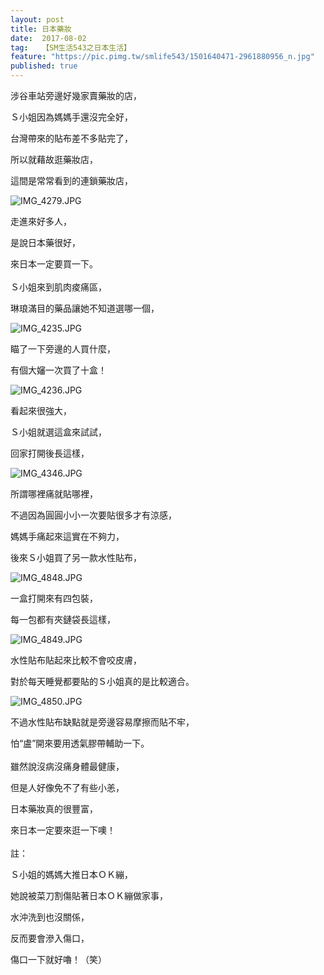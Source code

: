 ```yaml
---
layout: post
title: 日本藥妝
date:  2017-08-02
tag:   【SM生活543之日本生活】
feature: "https://pic.pimg.tw/smlife543/1501640471-2961880956_n.jpg"
published: true 
---
```

<p>涉谷車站旁邊好幾家賣藥妝的店，</p>

<p>Ｓ小姐因為媽媽手還沒完全好，</p>

<p>台灣帶來的貼布差不多貼完了，</p>

<p>所以就藉故逛藥妝店，</p>

<p>這間是常常看到的連鎖藥妝店，</p>

<p><img alt="IMG_4279.JPG" src="https://pic.pimg.tw/smlife543/1501640471-2961880956_n.jpg" title="IMG_4279.JPG"></p>

<p>走進來好多人，</p>

<p>是說日本藥很好，</p>

<p>來日本一定要買一下。<br>
<br>
Ｓ小姐來到肌肉痠痛區，</p>

<p>琳琅滿目的藥品讓她不知道選哪一個，</p>

<p><img alt="IMG_4235.JPG" src="https://pic.pimg.tw/smlife543/1501640214-3388486509_n.jpg" title="IMG_4235.JPG"></p>

<p>瞄了一下旁邊的人買什麼，</p>

<p>有個大嬸一次買了十盒！</p>

<p><img alt="IMG_4236.JPG" src="https://pic.pimg.tw/smlife543/1501640206-68886032_n.jpg" title="IMG_4236.JPG"></p>

<p>看起來很強大，</p>

<p>Ｓ小姐就選這盒來試試，</p>

<p>回家打開後長這樣，</p>

<p><img alt="IMG_4346.JPG" src="https://pic.pimg.tw/smlife543/1501640200-2778697818_n.jpg?v=1501640222" title="IMG_4346.JPG"></p>

<p>所謂哪裡痛就貼哪裡，</p>

<p>不過因為圓圓小小一次要貼很多才有涼感，</p>

<p>媽媽手痛起來這實在不夠力，</p>

<p>後來Ｓ小姐買了另一款水性貼布，</p>

<p><img alt="IMG_4848.JPG" src="https://pic.pimg.tw/smlife543/1501640229-482854594_n.jpg" title="IMG_4848.JPG"></p>

<p>一盒打開來有四包裝，</p>

<p>每一包都有夾鏈袋長這樣，</p>

<p><img alt="IMG_4849.JPG" src="https://pic.pimg.tw/smlife543/1501640236-3184575224_n.jpg" title="IMG_4849.JPG"></p>

<p>水性貼布貼起來比較不會咬皮膚，</p>

<p>對於每天睡覺都要貼的Ｓ小姐真的是比較適合。</p>

<p><img alt="IMG_4850.JPG" src="https://pic.pimg.tw/smlife543/1501640241-54466720_n.jpg?v=1501640245" title="IMG_4850.JPG"></p>

<p>不過水性貼布缺點就是旁邊容易摩擦而貼不牢，</p>

<p>怕“盧”開來要用透氣膠帶輔助一下。<br>
<br>
雖然說沒病沒痛身體最健康，</p>

<p>但是人好像免不了有些小恙，</p>

<p>日本藥妝真的很豐富，</p>

<p>來日本一定要來逛一下噢！<br>
<br>
註：</p>

<p>Ｓ小姐的媽媽大推日本ＯＫ繃，</p>

<p>她說被菜刀割傷貼著日本ＯＫ繃做家事，</p>

<p>水沖洗到也沒關係，</p>

<p>反而要會滲入傷口，</p>

<p>傷口一下就好嚕！（笑）</p>

